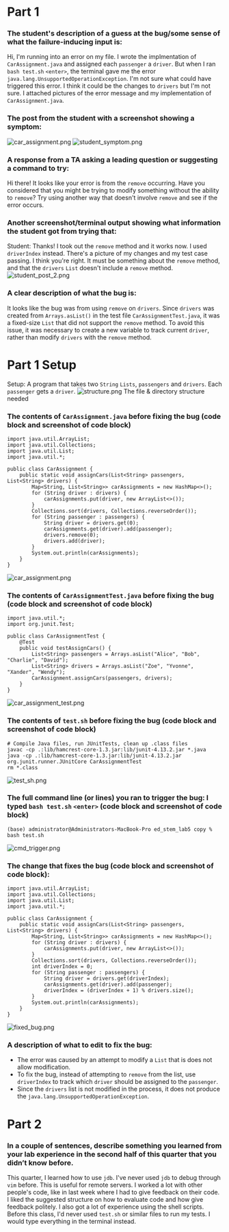 

# Part 1
### The student's description of a guess at the bug/some sense of what the failure-inducing input is:

Hi,
I'm running into an error on my file. I wrote the implmentation of `CarAssignment.java` and assigned each `passenger` a `driver`. But when I ran `bash test.sh` `<enter>`, the terminal gave me the error `java.lang.UnsupportedOperationException`.
I'm not sure what could have triggered this error. I think it could be the changes to `drivers` but I'm not sure. I attached pictures of the error message and my implementation of `CarAssignment.java`.

### The post from the student with a screenshot showing a symptom:
![car_assignment.png](car_assignment.png)
![student_symptom.png](student_symptom.png)


### A response from a TA asking a leading question or suggesting a command to try:

Hi there!
It looks like your error is from the `remove` occurring. Have you considered that you might be trying to modify something without the ability to `remove`?
Try using another way that doesn't involve `remove` and see if the error occurs.

### Another screenshot/terminal output showing what information the student got from trying that:

Student:
Thanks! I took out the `remove` method and it works now. I used `driverIndex` instead. There's a picture of my changes and my test case passing. I think you're right. It must be something about the `remove` method, and that the `drivers` `List` doesn't include a `remove` method.
![student_post_2.png](student_post_2.png)

### A clear description of what the bug is:
It looks like the bug was from using `remove` on `drivers`. Since `drivers` was created from `Arrays.asList()` in the test file `CarAssignmentTest.java`, it was a fixed-size `List` that did not support the `remove` method. To avoid this issue, it was necessary to create a new variable to track current `driver`, rather than modify `drivers` with the `remove` method.


# Part 1 Setup
Setup: A program that takes two `String` `Lists`, `passengers` and `drivers`.
Each `passenger` gets a `driver`.
![structure.png](structure.png)
The file & directory structure needed

### The contents of `CarAssignment.java` before fixing the bug (code block and screenshot of code block)
```
import java.util.ArrayList;
import java.util.Collections;
import java.util.List;
import java.util.*;

public class CarAssignment {
    public static void assignCars(List<String> passengers, List<String> drivers) {
        Map<String, List<String>> carAssignments = new HashMap<>();
        for (String driver : drivers) {
            carAssignments.put(driver, new ArrayList<>());
        }
        Collections.sort(drivers, Collections.reverseOrder());
        for (String passenger : passengers) {
            String driver = drivers.get(0);
            carAssignments.get(driver).add(passenger);
            drivers.remove(0);
            drivers.add(driver);
        }
        System.out.println(carAssignments);
    }
}
```
![car_assignment.png](car_assignment.png)
### The contents of `CarAssignmentTest.java` before fixing the bug (code block and screenshot of code block)
```
import java.util.*;
import org.junit.Test;

public class CarAssignmentTest {
    @Test
    public void testAssignCars() {
        List<String> passengers = Arrays.asList("Alice", "Bob", "Charlie", "David");
        List<String> drivers = Arrays.asList("Zoe", "Yvonne", "Xander", "Wendy");
        CarAssignment.assignCars(passengers, drivers);
    }
}
```
![car_assignment_test.png](car_assignment_test.png)

### The contents of `test.sh` before fixing the bug (code block and screenshot of code block)
```
# Compile Java files, run JUnitTests, clean up .class files
javac -cp .:lib/hamcrest-core-1.3.jar:lib/junit-4.13.2.jar *.java
java -cp .:lib/hamcrest-core-1.3.jar:lib/junit-4.13.2.jar org.junit.runner.JUnitCore CarAssignmentTest
rm *.class
```
![test_sh.png](test_sh.png)


### The full command line (or lines) you ran to trigger the bug: I typed `bash test.sh` `<enter>` (code block and screenshot of code block)
```
(base) administrator@Administrators-MacBook-Pro ed_stem_lab5 copy % bash test.sh
```
![cmd_trigger.png](cmd_trigger.png)

### The change that fixes the bug (code block and screenshot of code block):
```
import java.util.ArrayList;
import java.util.Collections;
import java.util.List;
import java.util.*;

public class CarAssignment {
    public static void assignCars(List<String> passengers, List<String> drivers) {
        Map<String, List<String>> carAssignments = new HashMap<>();
        for (String driver : drivers) {
            carAssignments.put(driver, new ArrayList<>());
        }
        Collections.sort(drivers, Collections.reverseOrder());
        int driverIndex = 0;
        for (String passenger : passengers) {
            String driver = drivers.get(driverIndex);
            carAssignments.get(driver).add(passenger);
            driverIndex = (driverIndex + 1) % drivers.size();
        }
        System.out.println(carAssignments);
    }
}
```
![fixed_bug.png](fixed_bug.png)

### A description of what to edit to fix the bug:
- The error was caused by an attempt to modify a `List` that is does not allow modification. 
- To fix the bug, instead of attempting to `remove` from the list, use `driverIndex` to track which `driver` should be assigned to the `passenger`.
- Since the `drivers` list is not modified in the process, it does not produce the `java.lang.UnsupportedOperationException`. 


# Part 2
### In a couple of sentences, describe something you learned from your lab experience in the second half of this quarter that you didn’t know before. 

This quarter, I learned how to use `jdb`. I've never used `jdb` to debug through `vim` before. This is useful for remote servers.
I worked a lot with other people's code, like in last week where I had to give feedback on their code. I liked the suggested structure on how to evaluate code and how give feedback politely. I also got a lot of experience using the shell scripts. Before this class, I'd never used `test.sh` or similar files to run my tests. I would type everything in the terminal instead.
